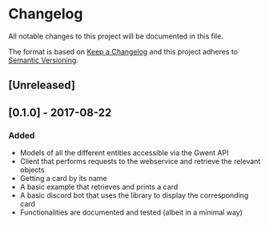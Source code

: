 # Changelog
All notable changes to this project will be documented in this file.

The format is based on [Keep a Changelog](http://keepachangelog.com/en/1.0.0/)
and this project adheres to [Semantic Versioning](http://semver.org/spec/v2.0.0.html).

## [Unreleased]

## [0.1.0] - 2017-08-22
### Added
- Models of all the different entities accessible via the Gwent API
- Client that performs requests to the webservice and retrieve the relevant objects
- Getting a card by its name
- A basic example that retrieves and prints a card
- A basic discord bot that uses the library to display the corresponding card
- Functionalities are documented and tested (albeit in a minimal way)